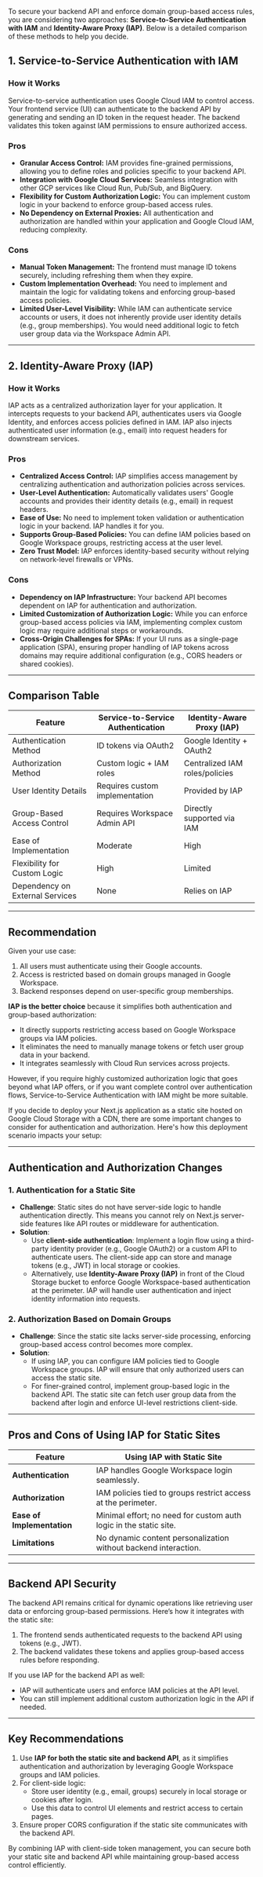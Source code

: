 To secure your backend API and enforce domain group-based access rules, you are considering two approaches: **Service-to-Service Authentication with IAM** and **Identity-Aware Proxy (IAP)**. Below is a detailed comparison of these methods to help you decide.

## **1. Service-to-Service Authentication with IAM**

### **How it Works**
Service-to-service authentication uses Google Cloud IAM to control access. Your frontend service (UI) can authenticate to the backend API by generating and sending an ID token in the request header. The backend validates this token against IAM permissions to ensure authorized access.

### **Pros**
- **Granular Access Control:** IAM provides fine-grained permissions, allowing you to define roles and policies specific to your backend API.
- **Integration with Google Cloud Services:** Seamless integration with other GCP services like Cloud Run, Pub/Sub, and BigQuery.
- **Flexibility for Custom Authorization Logic:** You can implement custom logic in your backend to enforce group-based access rules.
- **No Dependency on External Proxies:** All authentication and authorization are handled within your application and Google Cloud IAM, reducing complexity.

### **Cons**
- **Manual Token Management:** The frontend must manage ID tokens securely, including refreshing them when they expire.
- **Custom Implementation Overhead:** You need to implement and maintain the logic for validating tokens and enforcing group-based access policies.
- **Limited User-Level Visibility:** While IAM can authenticate service accounts or users, it does not inherently provide user identity details (e.g., group memberships). You would need additional logic to fetch user group data via the Workspace Admin API.

---

## **2. Identity-Aware Proxy (IAP)**

### **How it Works**
IAP acts as a centralized authorization layer for your application. It intercepts requests to your backend API, authenticates users via Google Identity, and enforces access policies defined in IAM. IAP also injects authenticated user information (e.g., email) into request headers for downstream services.

### **Pros**
- **Centralized Access Control:** IAP simplifies access management by centralizing authentication and authorization policies across services.
- **User-Level Authentication:** Automatically validates users' Google accounts and provides their identity details (e.g., email) in request headers.
- **Ease of Use:** No need to implement token validation or authentication logic in your backend. IAP handles it for you.
- **Supports Group-Based Policies:** You can define IAM policies based on Google Workspace groups, restricting access at the user level.
- **Zero Trust Model:** IAP enforces identity-based security without relying on network-level firewalls or VPNs.

### **Cons**
- **Dependency on IAP Infrastructure:** Your backend API becomes dependent on IAP for authentication and authorization.
- **Limited Customization of Authorization Logic:** While you can enforce group-based access policies via IAM, implementing complex custom logic may require additional steps or workarounds.
- **Cross-Origin Challenges for SPAs:** If your UI runs as a single-page application (SPA), ensuring proper handling of IAP tokens across domains may require additional configuration (e.g., CORS headers or shared cookies).

---

## **Comparison Table**

| Feature                          | Service-to-Service Authentication | Identity-Aware Proxy (IAP)      |
|----------------------------------|-----------------------------------|----------------------------------|
| Authentication Method            | ID tokens via OAuth2             | Google Identity + OAuth2        |
| Authorization Method             | Custom logic + IAM roles         | Centralized IAM roles/policies  |
| User Identity Details            | Requires custom implementation   | Provided by IAP                 |
| Group-Based Access Control       | Requires Workspace Admin API     | Directly supported via IAM      |
| Ease of Implementation           | Moderate                         | High                            |
| Flexibility for Custom Logic     | High                             | Limited                         |
| Dependency on External Services  | None                             | Relies on IAP                   |

---

## **Recommendation**

Given your use case:
1. All users must authenticate using their Google accounts.
2. Access is restricted based on domain groups managed in Google Workspace.
3. Backend responses depend on user-specific group memberships.

**IAP is the better choice** because it simplifies both authentication and group-based authorization:
- It directly supports restricting access based on Google Workspace groups via IAM policies.
- It eliminates the need to manually manage tokens or fetch user group data in your backend.
- It integrates seamlessly with Cloud Run services across projects.

However, if you require highly customized authorization logic that goes beyond what IAP offers, or if you want complete control over authentication flows, Service-to-Service Authentication with IAM might be more suitable.



If you decide to deploy your Next.js application as a static site hosted on Google Cloud Storage with a CDN, there are some important changes to consider for authentication and authorization. Here's how this deployment scenario impacts your setup:

---

## **Authentication and Authorization Changes**

### **1. Authentication for a Static Site**
- **Challenge**: Static sites do not have server-side logic to handle authentication directly. This means you cannot rely on Next.js server-side features like API routes or middleware for authentication.
- **Solution**:
  - Use **client-side authentication**: Implement a login flow using a third-party identity provider (e.g., Google OAuth2) or a custom API to authenticate users. The client-side app can store and manage tokens (e.g., JWT) in local storage or cookies.
  - Alternatively, use **Identity-Aware Proxy (IAP)** in front of the Cloud Storage bucket to enforce Google Workspace-based authentication at the perimeter. IAP will handle user authentication and inject identity information into requests.

### **2. Authorization Based on Domain Groups**
- **Challenge**: Since the static site lacks server-side processing, enforcing group-based access control becomes more complex.
- **Solution**:
  - If using IAP, you can configure IAM policies tied to Google Workspace groups. IAP will ensure that only authorized users can access the static site.
  - For finer-grained control, implement group-based logic in the backend API. The static site can fetch user group data from the backend after login and enforce UI-level restrictions client-side.

---

## **Pros and Cons of Using IAP for Static Sites**

| **Feature**                  | **Using IAP with Static Site**                                      |
|------------------------------|--------------------------------------------------------------------|
| **Authentication**           | IAP handles Google Workspace login seamlessly.                    |
| **Authorization**            | IAM policies tied to groups restrict access at the perimeter.     |
| **Ease of Implementation**   | Minimal effort; no need for custom auth logic in the static site. |
| **Limitations**              | No dynamic content personalization without backend interaction.   |

---

## **Backend API Security**
The backend API remains critical for dynamic operations like retrieving user data or enforcing group-based permissions. Here’s how it integrates with the static site:
1. The frontend sends authenticated requests to the backend API using tokens (e.g., JWT).
2. The backend validates these tokens and applies group-based access rules before responding.

If you use IAP for the backend API as well:
- IAP will authenticate users and enforce IAM policies at the API level.
- You can still implement additional custom authorization logic in the API if needed.

---

## **Key Recommendations**
1. Use **IAP for both the static site and backend API**, as it simplifies authentication and authorization by leveraging Google Workspace groups and IAM policies.
2. For client-side logic:
   - Store user identity (e.g., email, groups) securely in local storage or cookies after login.
   - Use this data to control UI elements and restrict access to certain pages.
3. Ensure proper CORS configuration if the static site communicates with the backend API.

By combining IAP with client-side token management, you can secure both your static site and backend API while maintaining group-based access control efficiently.
